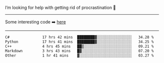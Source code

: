 I’m looking for help with getting rid of procrastination 🤔

-----

Some interesting code :arrow_right: [here](https://github.com/zhen8838/playground)

-----

<!--START_SECTION:waka-->

```txt
C#               17 hrs 42 mins  ████████▓░░░░░░░░░░░░░░░░   34.28 %
Python           17 hrs 41 mins  ████████▓░░░░░░░░░░░░░░░░   34.25 %
C++              4 hrs 45 mins   ██▒░░░░░░░░░░░░░░░░░░░░░░   09.21 %
Markdown         3 hrs 43 mins   █▓░░░░░░░░░░░░░░░░░░░░░░░   07.20 %
Other            1 hr 41 mins    ▓░░░░░░░░░░░░░░░░░░░░░░░░   03.27 %
```

<!--END_SECTION:waka-->

<!--
**zhen8838/zhen8838** is a ✨ _special_ ✨ repository because its `README.md` (this file) appears on your GitHub profile.

Here are some ideas to get you started:

- 🔭 I’m currently working on ...
- 🌱 I’m currently learning ...
- 👯 I’m looking to collaborate on ...
 ...
- 💬 Ask me about ...
- 📫 How to reach me: ...
- 😄 Pronouns: ...
- ⚡ Fun fact: ...
-->
